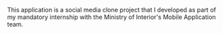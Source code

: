 
This application is a social media clone project that I developed as part of my mandatory internship with the Ministry of Interior's Mobile Application team.
